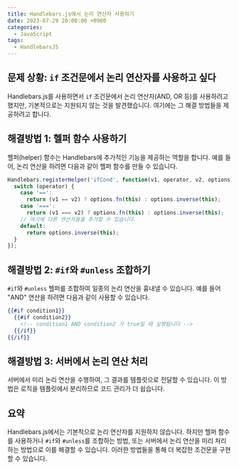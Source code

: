 ```yaml
---
title: Handlebars.js에서 논리 연산자 사용하기
date: 2023-07-29 20:00:00 +0900
categories:
  - JavaScript
tags:
  - HandlebarsJS
---
```


## 문제 상황: `if` 조건문에서 논리 연산자를 사용하고 싶다

Handlebars.js를 사용하면서 `if` 조건문에서 논리 연산자(AND, OR 등)를 사용하려고 했지만, 기본적으로는 지원되지 않는 것을 발견했습니다. 여기에는 그 해결 방법들을 제공하려고 합니다.

## 해결방법 1: 헬퍼 함수 사용하기

헬퍼(helper) 함수는 Handlebars에 추가적인 기능을 제공하는 역할을 합니다. 예를 들어, 논리 연산을 하려면 다음과 같이 헬퍼 함수를 만들 수 있습니다.

```javascript
Handlebars.registerHelper('ifCond', function(v1, operator, v2, options) {
  switch (operator) {
    case '==':
      return (v1 == v2) ? options.fn(this) : options.inverse(this);
    case '===':
      return (v1 === v2) ? options.fn(this) : options.inverse(this);
    // 여기에 다른 연산자들을 추가할 수 있습니다.
    default:
      return options.inverse(this);
  }
});
```

## 해결방법 2: `#if`와 `#unless` 조합하기

`#if`와 `#unless` 헬퍼를 조합하여 일종의 논리 연산을 흉내낼 수 있습니다. 예를 들어 "AND" 연산을 하려면 다음과 같이 사용할 수 있습니다.

```handlebars
{{#if condition1}}
  {{#if condition2}}
    <!-- condition1 AND condition2 가 true일 때 실행됩니다 -->
  {{/if}}
{{/if}}
```

## 해결방법 3: 서버에서 논리 연산 처리

서버에서 미리 논리 연산을 수행하여, 그 결과를 템플릿으로 전달할 수 있습니다. 이 방법은 로직을 템플릿에서 분리하므로 코드 관리가 더 쉽습니다.

## 요약

Handlebars.js에서는 기본적으로 논리 연산자를 지원하지 않습니다. 하지만 헬퍼 함수를 사용하거나 `#if`와 `#unless`를 조합하는 방법, 또는 서버에서 논리 연산을 미리 처리하는 방법으로 이를 해결할 수 있습니다. 이러한 방법들을 통해 더 복잡한 조건문을 구현할 수 있습니다.